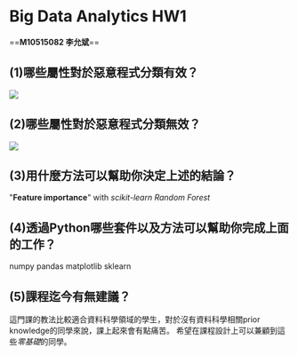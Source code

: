 # Big Data Analytics HW1
==**M10515082 李允斌**==

## (1)哪些屬性對於惡意程式分類有效？
![](https://i.imgur.com/iz6AcxS.png)

## (2)哪些屬性對於惡意程式分類無效？
![](https://i.imgur.com/i1hTYwi.png)

## (3)用什麼方法可以幫助你決定上述的結論？
"**Feature importance**"
with *scikit-learn Random Forest*

## (4)透過Python哪些套件以及方法可以幫助你完成上面的工作？
numpy
pandas
matplotlib
sklearn

## (5)課程迄今有無建議？
這門課的教法比較適合資料科學領域的學生，對於沒有資料科學相關prior knowledge的同學來說，課上起來會有點痛苦。
希望在課程設計上可以兼顧到這些*零基礎*的同學。